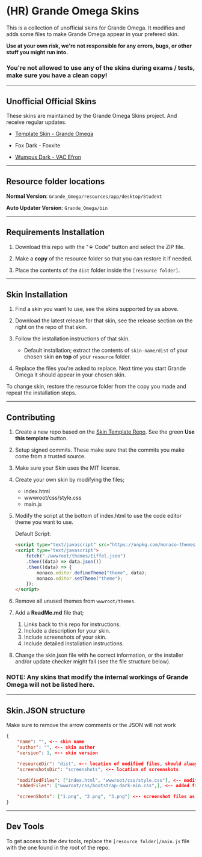 <!-- @format -->

# (HR) Grande Omega Skins

This is a collection of unofficial skins for Grande Omega. It modifies and adds some files to make Grande Omega appear in your prefered skin.

**Use at your own risk, we're not responsible for any errors, bugs, or other stuff you might run into.**

### You're not allowed to use any of the skins during exams / tests, make sure you have a clean copy!

---

## Unofficial Official Skins

These skins are maintained by the Grande Omega Skins project. And receive regular updates.

-   [Template Skin - Grande Omega](https://github.com/Grande-Omega-Skins/template-skin)

-   Fox Dark - Foxxite

-   [Wumpus Dark - VAC Efron](https://github.com/Grande-Omega-Skins/Wumpus-Dark)

---

## Resource folder locations

**Normal Version**: `Grande_Omega/resources/app/desktop/Student`

**Auto Updater Version**: `Grande_Omega/bin`

---

## Requirements Installation

1. Download this repo with the "**↓** Code" button and select the ZIP file.

2. Make a **copy** of the resource folder so that you can restore it if needed.

3. Place the contents of the `dist` folder inside the `[resource folder]`.

---

## Skin Installation

1. Find a skin you want to use, see the skins supported by us above.

2. Download the latest release for that skin, see the release section on the right on the repo of that skin.

3. Follow the installation instructions of that skin.

    - Default installation; extract the contents of `skin-name/dist` of your chosen skin **on top** of your `resource` folder.

4. Replace the files you're asked to replace. Next time you start Grande Omega it should appear in your chosen skin.

To change skin, restore the resource folder from the copy you made and repeat the installation steps.

---

## Contributing

1. Create a new repo based on the [Skin Template Repo](https://github.com/Grande-Omega-Skins/template-skin). See the green **Use this template** button.

2. Setup signed commits. These make sure that the commits you make come from a trusted source.

3. Make sure your Skin uses the MIT license.

4. Create your own skin by modifying the files;

    - index.html
    - wwwroot/css/style.css
    - main.js

5. Modify the script at the bottom of index.html to use the code editor theme you want to use.

    Default Script:

    ```HTML
    <script type="text/javascript" src="https://unpkg.com/monaco-themes/dist/monaco-themes.js"></script>
    <script type="text/javascript">
    	fetch("./wwwroot/themes/Eiffel.json")
    	.then((data) => data.json())
    	.then((data) => {
    		monaco.editor.defineTheme("theme", data);
    		monaco.editor.setTheme("theme");
    	});
    </script>
    ```

6. Remove all unused themes from `wwwroot/themes`.

7. Add a **ReadMe.md** file that;

    1. Links back to this repo for instructions.
    2. Include a description for your skin.
    3. Include screenshots of your skin.
    4. Include detailed installation instructions.

8. Change the skin.json file with he correct information, or the installer and/or update checker might fail (see the file structure below).

### **NOTE:** Any skins that modify the internal workings of Grande Omega will not be listed here.

---

## Skin.JSON structure

Make sure to remove the arrow comments or the JSON will not work

```JSON
{
	"name": "", <-- skin name
	"author": "", <-- skin author
	"version": 1, <-- skin version

	"resourceDir": "dist", <-- location of modified files, should always be this
	"screenshotsDir": "screenshots", <-- location of screenshots

	"modifiedFiles": ["index.html", "wwwroot/css/style.css"], <-- modified files as seen from resourceDir
	"addedFiles": ["wwwroot/css/bootstrap-dark-min.css",], <-- added files as seen from resourceDir

	"screenShots": ["1.png", "2.png", "3.png"] <-- screenshot files as seen from screenshotsDir
}
```

---

## Dev Tools

To get access to the dev tools, replace the `[resource folder]/main.js` file with the one found in the root of the repo.
